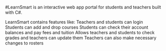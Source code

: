 #LearnSmart 
is an interactive web app portal for students and teachers built with C#. 

LearnSmart contains features like:
 Teachers and students can login
Students can add and drop courses
Students can check their account balances and pay fees and tuition
 Allows teachers and students to check grades and teachers can update them
Teachers can also make necessary changes to rosters  

